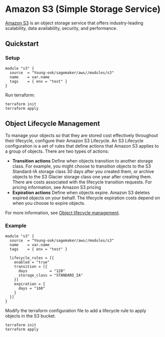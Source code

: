 # Amazon S3 (Simple Storage Service)
[Amazon S3](https://aws.amazon.com/s3/) is an object storage service that offers industry-leading scalability, data availability, security, and performance.

## Quickstart
### Setup
```hcl
module "s3" {
  source  = "Young-ook/sagemaker/aws//modules/s3"
  name    = var.name
  tags    = { env = "test" }
}
```
Run terraform:
```
terraform init
terraform apply
```

## Object Lifecycle Management
To manage your objects so that they are stored cost effectively throughout their lifecycle, configure their Amazon S3 Lifecycle. An S3 Lifecycle configuration is a set of rules that define actions that Amazon S3 applies to a group of objects. There are two types of actions:
*  **Transition actions** Define when objects transition to another storage class. For example, you might choose to transition objects to the S3 Standard-IA storage class 30 days after you created them, or archive objects to the S3 Glacier storage class one year after creating them. There are costs associated with the lifecycle transition requests. For pricing information, see Amazon S3 pricing
* **Expiration actions** Define when objects expire. Amazon S3 deletes expired objects on your behalf. The lifecycle expiration costs depend on when you choose to expire objects.

For more information, see [Object lifecycle management](https://docs.aws.amazon.com/AmazonS3/latest/dev/object-lifecycle-mgmt.html).
### Example
```hcl
module "s3" {
  source  = "Young-ook/sagemaker/aws//modules/s3"
  name    = var.name
  tags    = { env = "test" }

  lifecycle_rules = [{
    enabled = "true"
    transition = [{
      days          = "120"
      storage_class = "STANDARD_IA"
    }]
    expiration = {
      days = "160"
    }
  }]
}
```
Modify the terraform configuration file to add a lifecycle rule to apply objects in the S3 bucket.
```
terraform init
terraform apply
```
